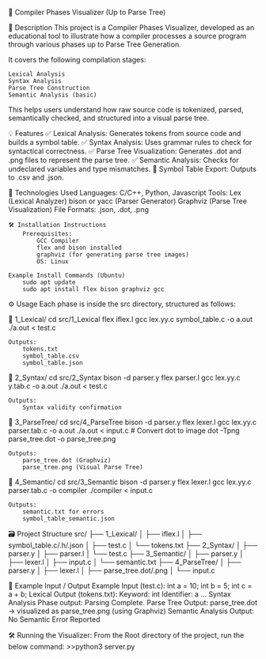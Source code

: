 🧠 Compiler Phases Visualizer (Up to Parse Tree)

📝 Description
    This project is a Compiler Phases Visualizer, developed as an educational tool to illustrate how a compiler processes a source program through various phases up to Parse Tree Generation.

It covers the following compilation stages:

    Lexical Analysis
    Syntax Analysis
    Parse Tree Construction
    Semantic Analysis (basic)

This helps users understand how raw source code is tokenized, parsed, semantically checked, and structured into a visual parse tree.

💡 Features
    ✅ Lexical Analysis: Generates tokens from source code and builds a symbol table.
    ✅ Syntax Analysis: Uses grammar rules to check for syntactical correctness.
    ✅ Parse Tree Visualization: Generates .dot and .png files to represent the parse tree.
    ✅ Semantic Analysis: Checks for undeclared variables and type mismatches.
    🧾 Symbol Table Export: Outputs to .csv and .json.

🧰 Technologies Used
    Languages: C/C++, Python, Javascript
    Tools:
        Lex (Lexical Analyzer)
        bison or yacc (Parser Generator)
        Graphviz (Parse Tree Visualization)
        File Formats: .json, .dot, .png

    🛠 Installation Instructions
        Prerequisites:
            GCC Compiler
            flex and bison installed
            graphviz (for generating parse tree images)
            OS: Linux

    Example Install Commands (Ubuntu)
        sudo apt update
        sudo apt install flex bison graphviz gcc
⚙ Usage
    Each phase is inside the src directory, structured as follows:

📁 1_Lexical/
    cd src/1_Lexical
    flex iflex.l
    gcc lex.yy.c symbol_table.c -o a.out
    ./a.out < test.c

    Outputs:
        tokens.txt
        symbol_table.csv
        symbol_table.json


📁 2_Syntax/
    cd src/2_Syntax
    bison -d parser.y
    flex parser.l
    gcc lex.yy.c y.tab.c -o a.out
    ./a.out < test.c

    Outputs:
        Syntax validity confirmation

📁 3_ParseTree/
    cd src/4_ParseTree
    bison -d parser.y
    flex lexer.l
    gcc lex.yy.c parser.tab.c -o a.out
    ./a.out < input.c
    # Convert dot to image
    dot -Tpng parse_tree.dot -o parse_tree.png

    Outputs:
        parse_tree.dot (Graphviz)
        parse_tree.png (Visual Parse Tree)

📁 4_Semantic/
    cd src/3_Semantic
    bison -d parser.y
    flex lexer.l
    gcc lex.yy.c parser.tab.c -o compiler
    ./compiler < input.c

    Outputs:
        semantic.txt for errors
        symbol_table_semantic.json

🗃 Project Structure
    src/
    ├── 1_Lexical/
    │   ├── iflex.l
    │   ├── symbol_table.c/.h/.json
    │   ├── test.c
    │   └── tokens.txt
    ├── 2_Syntax/
    │   ├── parser.y
    │   ├── parser.l
    │   └── test.c
    ├── 3_Semantic/
    │   ├── parser.y
    │   ├── lexer.l
    │   ├── input.c
    │   └── semantic.txt
    ├── 4_ParseTree/
    │   ├── parser.y
    │   ├── lexer.l
    │   ├── parse_tree.dot/.png
    │   └── input.c

📄 Example Input / Output
Example Input (test.c):
    int a = 10;
    int b = 5;
    int c = a + b;
Lexical Output (tokens.txt):
    Keyword: int
    Identifier: a
    ...
Syntax Analysis Phase output:
    Parsing Complete.
Parse Tree Output:
    parse_tree.dot → visualized as parse_tree.png (using Graphviz)
Semantic Analysis Output:
    No Semantic Error Reported


🛠️ Running the Visualizer:
    From the Root directory of the project, run the below command:
        >>python3 server.py